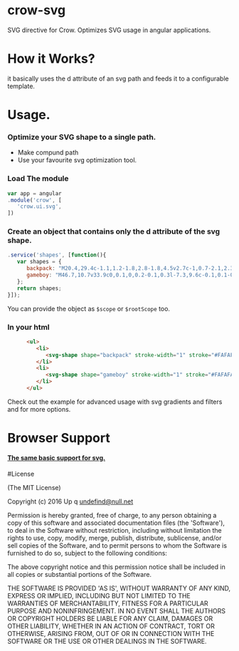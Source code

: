 # crow-svg
SVG directive for Crow.
Optimizes SVG usage in angular applications.

# How it Works?
it basically uses the d attribute of an svg path and feeds it to a configurable template.

# Usage.
### Optimize your SVG shape to a single path.
- Make compund path
- Use your favourite svg optimization tool.

### Load The module
``` javascript
var app = angular
.module('crow', [
   'crow.ui.svg',
]) 
```

### Create an object that contains only the d attribute of the svg shape.

```javascript
.service('shapes', [function(){
   var shapes = {
      backpack: "M20.4,29.4c-1.1,1.2-1.8,2.8-1.8,4.5v2.7c-1,0.7-2.1,2.3-2.1,4V45c0,1.9,1,3.5,2.5,4.2 c0.8,2.8,3.4,4.8,6.4,4.8h13.5c3,0,5.6-2,6.4-4.8c1.5-0.6,2.5-2.3,2.5-4.2v-4.5c0-1.8-1-3.3-2.1-4v-2.7c0-1.7-0.7-3.3-1.8-4.5 M18.7,24.9 M41.8,38.5v10.2c0,1.1-1.2,1.6-1.8,1.6l0,0l-15.8,0c-1.6-0.4-1.8-1.5-1.7-2.1v-9.6 M42.9,36.6c-2.7,5.6-6.1,6.3-6.3,6.3 l-0.1,0l-7.8,0c-0.1,0-0.1,0-0.2,0c-4.2,0-7-6-7.1-6.3 M21.5,36.6c0.1-0.2,2.7-4.1,6.9-4.1c0.1,0,3.8,0,3.8,0h-0.1 c0.1,0,3.8,0,3.8,0c4.2,0,6.8,3.9,6.9,4.1 M25.3,31.2L25.3,31.2L25.3,31.2L25.3,31.2z M33.8,44.1h-3.5v-2.7h3.5V44.1z M32.1,6.3 c3.1,0,5.7,2.7,6.2,6.1c-1.8-0.6-3.5-1.4-6.2-1.4c-2.2,0-4.2,0.8-6.1,1.4C26.5,9,29,6.3,32.1,6.3z M20.6,18.4 c1.5-3.5,5-7.3,11.6-7.3c6.6,0,10,3.8,11.6,7.3c1.6,3.5,1.6,7,1.6,7c0,3.3-3.2,6-7.1,6h-12c-3.9,0-7.1-2.7-7.1-6 C19,25.4,19,22,20.6,18.4z M28.1,36.8h-3.6c-0.4,0-0.7-0.3-0.7-0.8c0-0.4,0.3-0.8,0.7-0.8h3.6c0.4,0,0.7,0.3,0.7,0.8 C28.8,36.4,28.5,36.8,28.1,36.8z M28.1,21.1h-3.6c-0.4,0-0.7-0.3-0.7-0.8c0-0.4,0.3-0.8,0.7-0.8h3.6c0.4,0,0.7,0.3,0.7,0.8 C28.8,20.8,28.5,21.1,28.1,21.1z M27.3,24.2l-1.8,0c0,0,0,0-0.1,0c-0.3,0-0.5,0.1-0.5,0.3l0,2.6c0,0.2,0.1,0.5,0.6,0.5h1.9 c0.2,0,0.7-0.1,0.7-0.5v-2.5C27.9,24.6,27.9,24.2,27.3,24.2z M27.3,44.1l-1.8,0c0,0,0,0-0.1,0c-0.3,0-0.5,0.1-0.5,0.3l0,2.6 c0,0.2,0.1,0.5,0.6,0.5h1.9c0.2,0,0.7-0.1,0.7-0.5v-2.5C27.9,44.5,27.9,44.1,27.3,44.1z M25.4,27.7h1.8V35h-1.8V27.7z M27.3,19.4 h-1.8v-6.2l1.8-0.7v0.9V19.4z M27.3,24h-1.8v-2.7h1.8v0.2V24z M25.4,47.6h1.8v7.2h-1.8V47.6z M25.4,36.9h1.8v7h-1.8V36.9z M35.8,36 c0-0.4,0.3-0.8,0.7-0.8h3.6c0.4,0,0.7,0.3,0.7,0.8c0,0.4-0.3,0.8-0.7,0.8h-3.6C36.1,36.8,35.8,36.4,35.8,36z M35.8,20.3 c0-0.4,0.3-0.8,0.7-0.8h3.6c0.4,0,0.7,0.3,0.7,0.8c0,0.4-0.3,0.8-0.7,0.8h-3.6C36.1,21.1,35.8,20.8,35.8,20.3z M36.6,24.6v2.5 c0,0.4,0.4,0.5,0.7,0.5h1.9c0.5,0,0.6-0.3,0.6-0.5l0-2.6c-0.1-0.2-0.3-0.3-0.5-0.3c-0.1,0-0.1,0-0.1,0l-1.8,0 C36.6,24.2,36.6,24.6,36.6,24.6z M36.6,44.5V47c0,0.4,0.4,0.5,0.7,0.5h1.9c0.5,0,0.6-0.3,0.6-0.5l0-2.6c-0.1-0.2-0.3-0.3-0.5-0.3 c-0.1,0-0.1,0-0.1,0l-1.8,0C36.6,44.1,36.6,44.5,36.6,44.5z M39.1,35h-1.8v-7.4h1.8V35z M37.3,13.4v-0.9l1.8,0.7v6.2h-1.8V13.4z M37.3,21.5v-0.2h1.8V24h-1.8V21.5z M39.1,54.8h-1.8v-7.2h1.8V54.8z M39.1,43.9h-1.8v-7h1.8V43.9z M27.1,26.8h-1.6v-1.7h0.5l0,0.4 l0.6,0v-0.4h0.5V26.8z M27.1,46.6h-1.6V45h0.5l0,0.4l0.6,0V45h0.5V46.6z M37.4,25.1h0.5v0.4l0.6,0l0-0.4H39v1.7h-1.6V25.1z M37.4,45 h0.5v0.4l0.6,0l0-0.4H39v1.7h-1.6V45z",
      gameboy: "M46.7,10.7v33.9c0,0.1,0,0.2-0.1,0.3l-7.3,9.6c-0.1,0.1-0.2,0.2-0.4,0.2H18.6c-0.2,0-0.4-0.2-0.4-0.4 V10.7c0-0.2,0.2-0.4,0.4-0.4h27.6C46.5,10.3,46.7,10.5,46.7,10.7z M21.1,30.5H44c0.2,0,0.4-0.2,0.4-0.4V13.3c0-0.2-0.2-0.4-0.4-0.4 H21.1c-0.2,0-0.4,0.2-0.4,0.4V30C20.7,30.3,20.9,30.5,21.1,30.5z M42.9,49.4l-3.6-2.6 M42.3,50.1l-2.8-2 M37.6,46.8l0.7,0.5 M35.9,49.3L35.9,49.3 M41.7,50.9l-3.5-2.5 M36.7,48.6l4.5,3.2 M36.6,49.8l3.9,2.8 M27.3,36.8H26c-0.2,0-0.4-0.2-0.4-0.4v-1.2 c0-0.2-0.2-0.4-0.4-0.4h-1.7c-0.2,0-0.4,0.2-0.4,0.4v1.2c0,0.2-0.2,0.4-0.4,0.4h-1.2c-0.2,0-0.4,0.2-0.4,0.4v1.7 c0,0.2,0.2,0.4,0.4,0.4h1.2c0.2,0,0.4,0.2,0.4,0.4v1.2c0,0.2,0.2,0.4,0.4,0.4h1.7c0.2,0,0.4-0.2,0.4-0.4v-1.2c0-0.2,0.2-0.4,0.4-0.4 h1.2c0.2,0,0.4-0.2,0.4-0.4v-1.7C27.7,37,27.5,36.8,27.3,36.8z M37.3,40.8c-1,0-1.7,0.8-1.7,1.7s0.8,1.7,1.7,1.7s1.7-0.8,1.7-1.7 S38.3,40.8,37.3,40.8z M41.6,38c-1,0-1.7,0.8-1.7,1.7c0,1,0.8,1.7,1.7,1.7c1,0,1.7-0.8,1.7-1.7C43.3,38.8,42.6,38,41.6,38z",
   };
   return shapes;
}]);
   ```
You can provide the object as ```$scope``` or ```$rootScope``` too.

### In your html
```html
      <ul>
         <li>
            <svg-shape shape="backpack" stroke-width="1" stroke="#FAFAFA" radius="90"></svg-shape>
         </li>
         <li>
            <svg-shape shape="gameboy" stroke-width="1" stroke="#FAFAFA" radius="90"></svg-shape>
         </li>
      </ul>
```

Check out the example for advanced usage with svg gradients and filters and for more options.

# Browser Support

**[The same basic support for svg.](http://caniuse.com/#feat=svg "SVG support")**

#### 

#License

(The MIT License)

Copyright (c) 2016 Up q undefind@null.net

Permission is hereby granted, free of charge, to any person obtaining a copy of this software and associated documentation files (the 'Software'), to deal in the Software without restriction, including without limitation the rights to use, copy, modify, merge, publish, distribute, sublicense, and/or sell copies of the Software, and to permit persons to whom the Software is furnished to do so, subject to the following conditions:

The above copyright notice and this permission notice shall be included in all copies or substantial portions of the Software.

THE SOFTWARE IS PROVIDED 'AS IS', WITHOUT WARRANTY OF ANY KIND, EXPRESS OR IMPLIED, INCLUDING BUT NOT LIMITED TO THE WARRANTIES OF MERCHANTABILITY, FITNESS FOR A PARTICULAR PURPOSE AND NONINFRINGEMENT. IN NO EVENT SHALL THE AUTHORS OR COPYRIGHT HOLDERS BE LIABLE FOR ANY CLAIM, DAMAGES OR OTHER LIABILITY, WHETHER IN AN ACTION OF CONTRACT, TORT OR OTHERWISE, ARISING FROM, OUT OF OR IN CONNECTION WITH THE SOFTWARE OR THE USE OR OTHER DEALINGS IN THE SOFTWARE.
   
   
   
   
